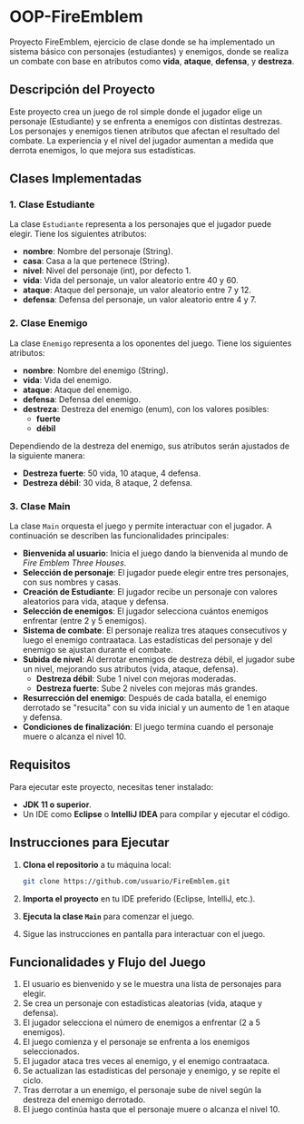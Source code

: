# OOP-FireEmblem

Proyecto FireEmblem, ejercicio de clase donde se ha implementado un sistema básico con personajes (estudiantes) y enemigos, donde se realiza un combate con base en atributos como **vida**, **ataque**, **defensa**, y **destreza**.

## Descripción del Proyecto

Este proyecto crea un juego de rol simple donde el jugador elige un personaje (Estudiante) y se enfrenta a enemigos con distintas destrezas. Los personajes y enemigos tienen atributos que afectan el resultado del combate. La experiencia y el nivel del jugador aumentan a medida que derrota enemigos, lo que mejora sus estadísticas.

## Clases Implementadas

### 1. **Clase Estudiante**

La clase `Estudiante` representa a los personajes que el jugador puede elegir. Tiene los siguientes atributos:

- **nombre**: Nombre del personaje (String).
- **casa**: Casa a la que pertenece (String).
- **nivel**: Nivel del personaje (int), por defecto 1.
- **vida**: Vida del personaje, un valor aleatorio entre 40 y 60.
- **ataque**: Ataque del personaje, un valor aleatorio entre 7 y 12.
- **defensa**: Defensa del personaje, un valor aleatorio entre 4 y 7.

### 2. **Clase Enemigo**

La clase `Enemigo` representa a los oponentes del juego. Tiene los siguientes atributos:

- **nombre**: Nombre del enemigo (String).
- **vida**: Vida del enemigo.
- **ataque**: Ataque del enemigo.
- **defensa**: Defensa del enemigo.
- **destreza**: Destreza del enemigo (enum), con los valores posibles:
  - **fuerte**
  - **débil**

Dependiendo de la destreza del enemigo, sus atributos serán ajustados de la siguiente manera:
- **Destreza fuerte**: 50 vida, 10 ataque, 4 defensa.
- **Destreza débil**: 30 vida, 8 ataque, 2 defensa.

### 3. **Clase Main**

La clase `Main` orquesta el juego y permite interactuar con el jugador. A continuación se describen las funcionalidades principales:

- **Bienvenida al usuario**: Inicia el juego dando la bienvenida al mundo de *Fire Emblem Three Houses*.
- **Selección de personaje**: El jugador puede elegir entre tres personajes, con sus nombres y casas.
- **Creación de Estudiante**: El jugador recibe un personaje con valores aleatorios para vida, ataque y defensa.
- **Selección de enemigos**: El jugador selecciona cuántos enemigos enfrentar (entre 2 y 5 enemigos).
- **Sistema de combate**: El personaje realiza tres ataques consecutivos y luego el enemigo contraataca. Las estadísticas del personaje y del enemigo se ajustan durante el combate.
- **Subida de nivel**: Al derrotar enemigos de destreza débil, el jugador sube un nivel, mejorando sus atributos (vida, ataque, defensa).
  - **Destreza débil**: Sube 1 nivel con mejoras moderadas.
  - **Destreza fuerte**: Sube 2 niveles con mejoras más grandes.
- **Resurrección del enemigo**: Después de cada batalla, el enemigo derrotado se "resucita" con su vida inicial y un aumento de 1 en ataque y defensa.
- **Condiciones de finalización**: El juego termina cuando el personaje muere o alcanza el nivel 10.

## Requisitos

Para ejecutar este proyecto, necesitas tener instalado:

- **JDK 11 o superior**.
- Un IDE como **Eclipse** o **IntelliJ IDEA** para compilar y ejecutar el código.

## Instrucciones para Ejecutar

1. **Clona el repositorio** a tu máquina local:

    ```bash
    git clone https://github.com/usuario/FireEmblem.git
    ```

2. **Importa el proyecto** en tu IDE preferido (Eclipse, IntelliJ, etc.).
3. **Ejecuta la clase `Main`** para comenzar el juego.
4. Sigue las instrucciones en pantalla para interactuar con el juego.

## Funcionalidades y Flujo del Juego

1. El usuario es bienvenido y se le muestra una lista de personajes para elegir.
2. Se crea un personaje con estadísticas aleatorias (vida, ataque y defensa).
3. El jugador selecciona el número de enemigos a enfrentar (2 a 5 enemigos).
4. El juego comienza y el personaje se enfrenta a los enemigos seleccionados.
5. El jugador ataca tres veces al enemigo, y el enemigo contraataca.
6. Se actualizan las estadísticas del personaje y enemigo, y se repite el ciclo.
7. Tras derrotar a un enemigo, el personaje sube de nivel según la destreza del enemigo derrotado.
8. El juego continúa hasta que el personaje muere o alcanza el nivel 10.

